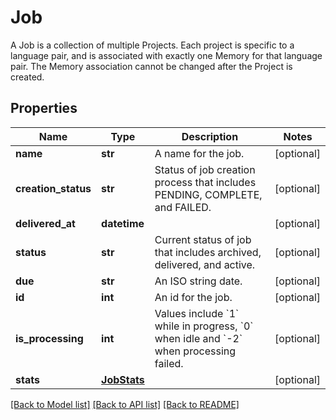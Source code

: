 # Job

A Job is a collection of multiple Projects. Each project is specific to a language pair, and is associated with exactly one Memory for that language pair. The Memory association cannot be changed after the Project is created. 
## Properties
Name | Type | Description | Notes
------------ | ------------- | ------------- | -------------
**name** | **str** | A name for the job. | [optional] 
**creation_status** | **str** | Status of job creation process that includes PENDING, COMPLETE, and FAILED. | [optional] 
**delivered_at** | **datetime** |  | [optional] 
**status** | **str** | Current status of job that includes archived, delivered, and active. | [optional] 
**due** | **str** | An ISO string date. | [optional] 
**id** | **int** | An id for the job. | [optional] 
**is_processing** | **int** | Values include &#x60;1&#x60; while in progress, &#x60;0&#x60; when idle and &#x60;-2&#x60; when processing failed. | [optional] 
**stats** | [**JobStats**](JobStats.md) |  | [optional] 

[[Back to Model list]](../README.md#documentation-for-models) [[Back to API list]](../README.md#documentation-for-api-endpoints) [[Back to README]](../README.md)


